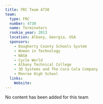 ```yaml
---
title: FRC Team 4730
team:
  type: FRC
  number: 4730
  name: Terminators
  rookie_year: 2013
  location: Albany, Georgia, USA
  sponsors:
    - Dougherty County Schools System
    - Women in Technology
    - NASA
    - Cycle World
    - Albany Technical College
    - 3D Systems and The Coca Cola Company
    - Monroe High School
  links:
    Website: 
---
```

No content has been added for this team